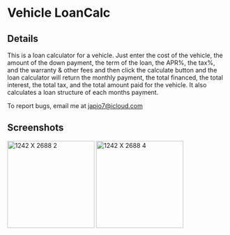 # Vehicle LoanCalc

## Details
This is a loan calculator for a vehicle. Just enter the cost of the vehicle, the amount of the down payment, the term of the loan, the APR%, the tax%, and the warranty & other fees and then click the calculate button and the loan calculator will return the monthly payment, the total financed, the total interest, the total tax, and the total amount paid for the vehicle. It also calculates a loan structure of each months payment.

To report bugs, email me at japio7@icloud.com

## Screenshots
<img width="200" alt="1242 X 2688 2" src="https://user-images.githubusercontent.com/39530089/177177804-0ed8a3a5-5031-41ee-b8cd-ee2305640773.png">
<img width="200" alt="1242 X 2688 4" src="https://user-images.githubusercontent.com/39530089/177177900-53d4cda1-fb66-4fff-99f5-abdfae57ff5b.png">


